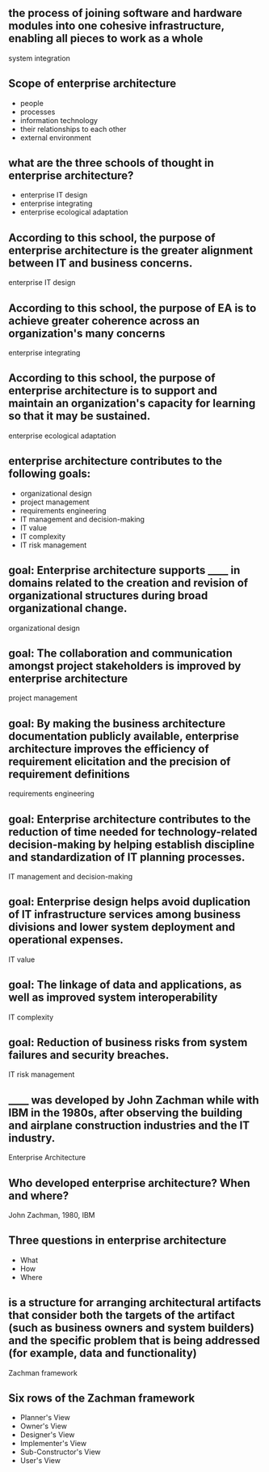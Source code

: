 <!-- Module 1: Introduction to System Integration and Architecture -->

## the process of joining software and hardware modules into one cohesive infrastructure, enabling all pieces to work as a whole

system integration

## Scope of enterprise architecture

- people
- processes
- information technology
- their relationships to each other
- external environment

## what are the three schools of thought in enterprise architecture?

- enterprise IT design
- enterprise integrating
- enterprise ecological adaptation

## According to this school, the purpose of enterprise architecture is the greater alignment between IT and business concerns. 

enterprise IT design

## According to this school, the purpose of EA is to achieve greater coherence across an organization's many concerns 

enterprise integrating

## According to this school, the purpose of enterprise architecture is to support and maintain an organization's capacity for learning so that it may be sustained.

enterprise ecological adaptation

## enterprise architecture contributes to the following goals:

- organizational design
- project management
- requirements engineering
- IT management and decision-making
- IT value
- IT complexity
- IT risk management

## goal: Enterprise architecture supports ____ in domains related to the creation and revision of organizational structures during broad organizational change.

organizational design

## goal: The collaboration and communication amongst project stakeholders is improved by enterprise architecture

project management

## goal: By making the business architecture documentation publicly available, enterprise architecture improves the efficiency of requirement elicitation and the precision of requirement definitions

requirements engineering

## goal: Enterprise architecture contributes to the reduction of time needed for technology-related decision-making by helping establish discipline and standardization of IT planning processes.

IT management and decision-making

## goal: Enterprise design helps avoid duplication of IT infrastructure services among business divisions and lower system deployment and operational expenses.

IT value

## goal: The linkage of data and applications, as well as improved system interoperability

IT complexity

## goal: Reduction of business risks from system failures and security breaches.

IT risk management

## ____ was developed by John Zachman while with IBM in the 1980s, after observing the building and airplane construction industries and the IT industry. 

Enterprise Architecture

## Who developed enterprise architecture? When and where?

John Zachman, 1980, IBM

## Three questions in enterprise architecture

- What
- How
- Where

## is a structure for arranging architectural artifacts that consider both the targets of the artifact (such as business owners and system builders) and the specific problem that is being addressed (for example, data and functionality)

Zachman framework

## Six rows of the Zachman framework

- Planner's View 
- Owner's View
- Designer's View
- Implementer's View
- Sub-Constructor's View
- User's View

